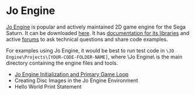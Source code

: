 # Jo Engine

[Jo Engine](https://www.jo-engine.org/) is popular and actively maintained 2D game engine for the Sega Saturn. It can be downloaded [here](https://www.jo-engine.org/download/). It has [documentation for its libraries](http://jo-engine.org/doxygen/files.html) and active [forums](https://forum.jo-engine.org/) to ask technical questions and share code examples.

For examples using Jo Engine, it would be best to run test code in ```\JO Engine\Projects\[YOUR-CODE-FOLDER-NAME]```, where \Jo Engine\ is the main directory containing the engine files and tools.

- [Jo Engine Initialization and Primary Game Loop](Jo_Engine_Initialization_and_Primary_Game_Loop/page.md)
- Creating Disc Images in the Jo Engine Environment
- Hello World Print Statement
